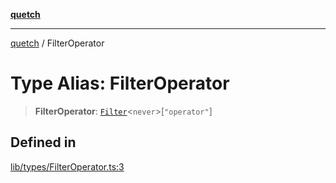 [**quetch**](../README.md)

***

[quetch](../README.md) / FilterOperator

# Type Alias: FilterOperator

> **FilterOperator**: [`Filter`](Filter.md)\<`never`\>\[`"operator"`\]

## Defined in

[lib/types/FilterOperator.ts:3](https://github.com/nevoland/quetch/blob/5d54d23c7450a0f85309e15fdf3a25ea832b3452/lib/types/FilterOperator.ts#L3)
